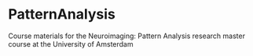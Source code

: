 # PatternAnalysis
Course materials for the Neuroimaging: Pattern Analysis research master course at the University of Amsterdam
